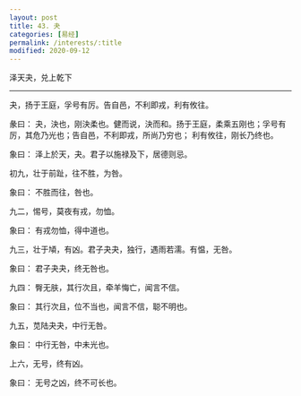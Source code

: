 ```yaml
---
layout: post
title: 43. 夬
categories: [易经]
permalink: /interests/:title
modified: 2020-09-12
---
```


泽天夬，兑上乾下

---

夬，扬于王庭，孚号有厉。告自邑，不利即戎，利有攸往。

彖曰： 夬，決也，刚決柔也。健而说，決而和。扬于王庭，柔乘五刚也；孚号有厉，其危乃光也；告自邑，不利即戎，所尚乃穷也；
利有攸往，刚长乃终也。

象曰： 泽上於天，夬。君子以施禄及下，居德则忌。

初九，壮于前趾，往不胜，为咎。

象曰： 不胜而往，咎也。

九二，惕号，莫夜有戎，勿恤。

象曰： 有戎勿恤，得中道也。

九三，壮于頄，有凶。君子夬夬，独行，遇雨若濡。有愠，无咎。

象曰： 君子夬夬，终无咎也。

九四： 臀无肤，其行次且，牵羊悔亡，闻言不信。

象曰： 其行次且，位不当也，闻言不信，聪不明也。

九五，苋陆夬夬，中行无咎。

象曰： 中行无咎，中未光也。

上六，无号，终有凶。

象曰： 无号之凶，终不可长也。
